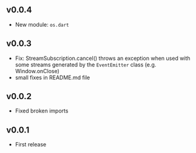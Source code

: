 
## v0.0.4
- New module: `os.dart`

## v0.0.3
- Fix: StreamSubscription.cancel() throws an exception when used with some streams generated by the `EventEmitter` class (e.g. Window.onClose)
- small fixes in README.md file

## v0.0.2
- Fixed broken imports

## v0.0.1
- First release